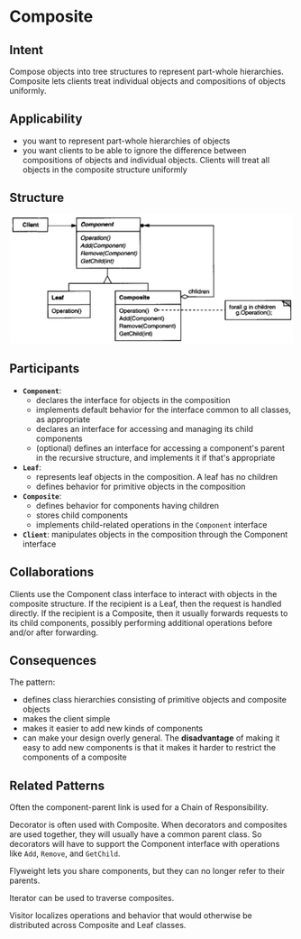 # Composite

## Intent

Compose objects into tree structures to represent part-whole hierarchies. Composite lets clients treat individual objects and compositions of objects uniformly.

## Applicability

* you want to represent part-whole hierarchies of objects
* you want clients to be able to ignore the difference between compositions of objects and individual objects. Clients will treat all objects in the composite structure uniformly

## Structure

![Image of the structure for the Composite Pattern](./image/composite.png "Structure for the Composite Pattern")

## Participants

* **`Component`**:
  - declares the interface for objects in the composition
  - implements default behavior for the interface common to all classes, as appropriate
  - declares an interface for accessing and managing its child components
  - (optional) defines an interface for accessing a component's parent in the recursive structure, and implements it if that's appropriate
* **`Leaf`**:
  - represents leaf objects in the composition. A leaf has no children
  - defines behavior for primitive objects in the composition
* **`Composite`**:
  - defines behavior for components having children
  - stores child components
  - implements child-related operations in the `Component` interface
* **`Client`**: manipulates objects in the composition through the Component interface

## Collaborations

Clients use the Component class interface to interact with objects in the composite structure. If the recipient is a Leaf, then the request is handled directly. If the recipient is a Composite, then it usually forwards requests to its child components, possibly performing additional operations before and/or after forwarding.

## Consequences

The pattern:

* defines class hierarchies consisting of primitive objects and composite objects
* makes the client simple
* makes it easier to add new kinds of components
* can make your design overly general. The **disadvantage** of making it easy to add new components is that it makes it harder to restrict the components of a composite

## Related Patterns

Often the component-parent link is used for a Chain of Responsibility.

Decorator is often used with Composite. When decorators and composites are used together, they will usually have a common parent class. So decorators will have to support the Component interface with operations like `Add`, `Remove`, and `GetChild`.

Flyweight lets you share components, but they can no longer refer to their parents.

Iterator can be used to traverse composites.

Visitor localizes operations and behavior that would otherwise be distributed across Composite and Leaf classes.
